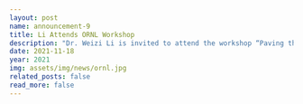 ```yaml
---
layout: post
name: announcement-9
title: Li Attends ORNL Workshop
description: "Dr. Weizi Li is invited to attend the workshop “Paving the Road to Future Automotive Research Datasets: Challenges and Opportunities” hosted by the Oak Ridge National Laboratory (ORNL)."
date: 2021-11-18
year: 2021
img: assets/img/news/ornl.jpg
related_posts: false
read_more: false
---
```

